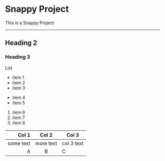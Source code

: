 # Snappy Project

This is a Snappy Project

---

## Heading 2

### Heading 3

List

- item 1
- item 2
- item 3

* item 4
* item 5

1. item 6
1. item 7
1. item 8

|     Col 1 |   Col 2   | Col 3      |
| --------: | :-------: | ---------- |
| some text | more text | col 3 text |
|         A |     B     | C          |

